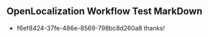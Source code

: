 ## OpenLocalization Workflow Test MarkDown
* f6ef8424-37fe-486e-8569-798bc8d260a8 thanks!

<!--HONumber=Aug16_HO3-->


